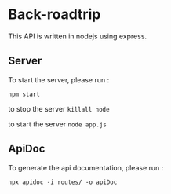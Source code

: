 # Back-roadtrip
This API is written in nodejs using express.

## Server
To start the server, please run :

`npm start`

to stop the server
`killall node`

to start the server
`node app.js`

## ApiDoc
To generate the api documentation, please run :

`npx apidoc -i routes/ -o apiDoc`